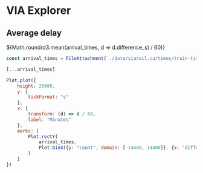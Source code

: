 # VIA Explorer

<div class="grid grid-cols-4">
	<div class="card">
		<h2>Average delay</h2>
		${Math.round(d3.mean(arrival_times, d => d.difference_s) / 60)}
	</div>
</div>


```js
const arrival_times = FileAttachment('./data/viarail.ca/times/train-times.parquet').parquet()
```

```js
[...arrival_times]
```

```js
Plot.plot({
    height: 20000,
    y: {
        tickFormat: "s"
    },
    x: {
        transform: (d) => d / 60,
        label: "Minutes"
    },
    marks: [
        Plot.rectY(
            arrival_times,
            Plot.binX({y: "count", domain: [-14400, 14400]}, {x: "difference_s", fy: "stop_code"})
        )
    ]
})
```

